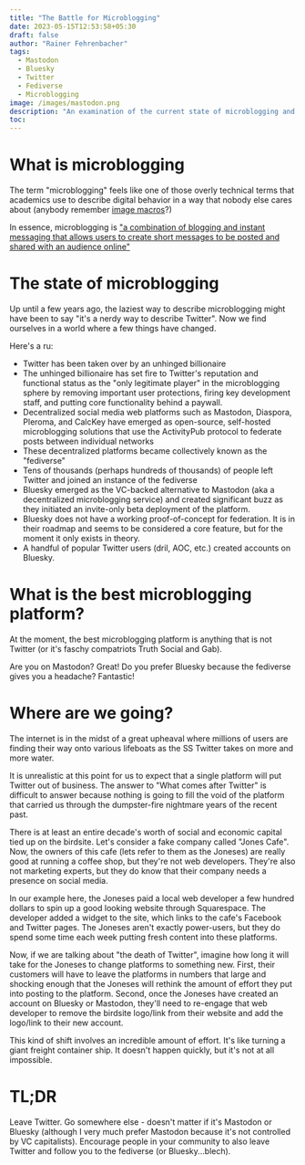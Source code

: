 ```yaml
---
title: "The Battle for Microblogging"
date: 2023-05-15T12:53:58+05:30
draft: false
author: "Rainer Fehrenbacher"
tags:
  - Mastodon
  - Bluesky
  - Twitter
  - Fediverse
  - Microblogging
image: /images/mastodon.png
description: "An examination of the current state of microblogging and the options that exist for people outside of Twitter, such as Bluesky, Mastodon, and other parts of the fediverse"
toc: 
---
```


# What is microblogging

The term "microblogging" feels like one of those overly technical terms that academics use to describe digital behavior in a way that nobody else cares about (anybody remember [image macros](https://www.reddit.com/r/explainlikeimfive/comments/186iad/eli5_the_difference_between_a_meme_and_a_macro/)?)

In essence, microblogging is ["a combination of blogging and instant messaging that allows users to create short messages to be posted and shared with an audience online"](https://www.lifewire.com/what-is-microblogging-3486200)

# The state of microblogging

Up until a few years ago, the laziest way to describe microblogging might have been to say "it's a nerdy way to describe Twitter". Now we find ourselves in a world where a few things have changed.

Here's a ru: 
- Twitter has been taken over by an unhinged billionaire
- The unhinged billionaire has set fire to Twitter's reputation and functional status as the "only legitimate player" in the microblogging sphere by removing important user protections, firing key development staff, and putting core functionality behind a paywall.
- Decentralized social media web platforms such as Mastodon, Diaspora, Pleroma, and CalcKey have emerged as open-source, self-hosted microblogging solutions that use the ActivityPub protocol to federate posts between individual networks
- These decentralized platforms became collectively known as the "fediverse"
- Tens of thousands (perhaps hundreds of thousands) of people left Twitter and joined an instance of the fediverse 
- Bluesky emerged as the VC-backed alternative to Mastodon (aka a decentralized microblogging service) and created significant buzz as they initiated an invite-only beta deployment of the platform.
- Bluesky does not have a working proof-of-concept for federation. It is in their roadmap and seems to be considered a core feature, but for the moment it only exists in theory.
- A handful of popular Twitter users (dril, AOC, etc.) created accounts on Bluesky.

# What is the best microblogging platform?

At the moment, the best microblogging platform is anything that is not Twitter (or it's faschy compatriots Truth Social and Gab). 

Are you on Mastodon? Great! Do you prefer Bluesky because the fediverse gives you a headache? Fantastic!

# Where are we going?

The internet is in the midst of a great upheaval where millions of users are finding their way onto various lifeboats as the SS Twitter takes on more and more water.

It is unrealistic at this point for us to expect that a single platform will put Twitter out of business. The answer to "What comes after Twitter" is difficult to answer because nothing is going to fill the void of the platform that carried us through the dumpster-fire nightmare years of the recent past.

There is at least an entire decade's worth of social and economic capital tied up on the birdsite. Let's consider a fake company called "Jones Cafe". Now, the owners of this cafe (lets refer to them as the Joneses) are really good at running a coffee shop, but they're not web developers. They're also not marketing experts, but they do know that their company needs a presence on social media.

In our example here, the Joneses paid a local web developer a few hundred dollars to spin up a good looking website through Squarespace. The developer added a widget to the site, which links to the cafe's Facebook and Twitter pages. The Joneses aren't exactly power-users, but they do spend some time each week putting fresh content into these platforms.

Now, if we are talking about "the death of Twitter", imagine how long it will take for the Joneses to change platforms to something new. First, their customers will have to leave the platforms in numbers that large and shocking enough that the Joneses will rethink the amount of effort they put into posting to the platform. Second, once the Joneses have created an account on Bluesky or Mastodon, they'll need to re-engage that web developer to remove the birdsite logo/link from their website and add the logo/link to their new account.

This kind of shift involves an incredible amount of effort. It's like turning a giant freight container ship. It doesn't happen quickly, but it's not at all impossible.

# TL;DR

Leave Twitter. Go somewhere else - doesn't matter if it's Mastodon or Bluesky (although I very much prefer Mastodon because it's not controlled by VC capitalists). Encourage people in your community to also leave Twitter and follow you to the fediverse (or Bluesky...blech).